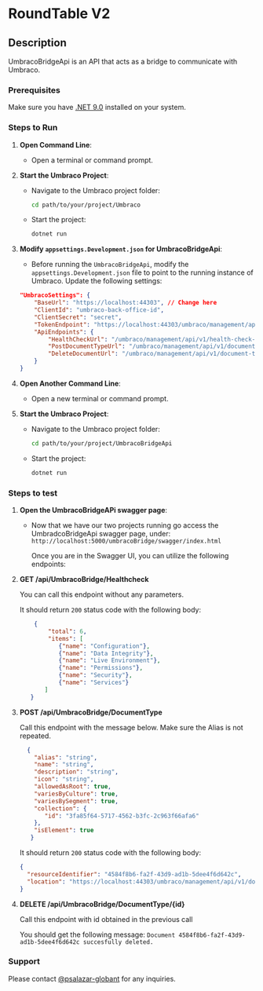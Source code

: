 # RoundTable V2 

## Description
UmbracoBridgeApi is an API that acts as a bridge to communicate with Umbraco.


### Prerequisites
Make sure you have [.NET 9.0](https://dotnet.microsoft.com/download) installed on your system.

### Steps to Run

1. **Open Command Line**:
   - Open a terminal or command prompt.

2. **Start the Umbraco Project**:
   - Navigate to the Umbraco project folder:
     ```bash
     cd path/to/your/project/Umbraco
     ```
   - Start the project:
     ```bash
     dotnet run
     ```
3. **Modify `appsettings.Development.json` for UmbracoBridgeApi**:
   - Before running the `UmbracoBridgeApi`, modify the `appsettings.Development.json` file to point to the running instance of Umbraco. Update the following settings:
   ```json
   "UmbracoSettings": {
       "BaseUrl": "https://localhost:44303", // Change here
       "ClientId": "umbraco-back-office-id",
       "ClientSecret": "secret",
       "TokenEndpoint": "https://localhost:44303/umbraco/management/api/v1/security/back-office/token", // Change here
       "ApiEndpoints": {
           "HealthCheckUrl": "/umbraco/management/api/v1/health-check-group",
           "PostDocumentTypeUrl": "/umbraco/management/api/v1/document-type",
           "DeleteDocumentUrl": "/umbraco/management/api/v1/document-type/"
       }
   }

4. **Open Another Command Line**:
   - Open a new terminal or command prompt.

5. **Start the Umbraco Project**:
   - Navigate to the Umbraco project folder:
     ```bash
     cd path/to/your/project/UmbracoBridgeApi
     ```
   - Start the project:
     ```bash
     dotnet run
     ```
### Steps to test
1. **Open the UmbracoBridgeAPi swagger page**:
   - Now that we have our two projects running go access the UmbradcoBridgeApi swagger page, under: `http://localhost:5000/umbracoBridge/swagger/index.html`

      Once you are in the Swagger UI, you can utilize the following endpoints:

1. **GET /api/UmbracoBridge/Healthcheck**

      You can call this endpoint without any parameters.

    It should return `200` status code with the following body:
   ```json
       {
           "total": 6,
           "items": [
              {"name": "Configuration"},
              {"name": "Data Integrity"},
              {"name": "Live Environment"},
              {"name": "Permissions"},
              {"name": "Security"},
              {"name": "Services"}
          ]
      }
2. **POST /api/UmbracoBridge/DocumentType**

      Call this endpoint with the message below. Make sure the Alias is not repeated.

      ```json
        {
          "alias": "string",
          "name": "string",
          "description": "string",
          "icon": "string",
          "allowedAsRoot": true,
          "variesByCulture": true,
          "variesBySegment": true,
          "collection": {
             "id": "3fa85f64-5717-4562-b3fc-2c963f66afa6"
          },
          "isElement": true
         }
      ```
   It should return `200` status code with the following body:
      ```json
      {
        "resourceIdentifier": "4584f8b6-fa2f-43d9-ad1b-5dee4f6d642c",
        "location": "https://localhost:44303/umbraco/management/api/v1/document-type/4584f8b6-fa2f-43d9-ad1b-5dee4f6d642c"
   }
3. **DELETE /api/UmbracoBridge/DocumentType/{id}**

      Call this endpoint with id obtained in the previous call

      You should get the following message: `Document 4584f8b6-fa2f-43d9-ad1b-5dee4f6d642c succesfully deleted.`

### Support
Please contact [@psalazar-globant](https://github.com/psalazar-globant) for any inquiries.
